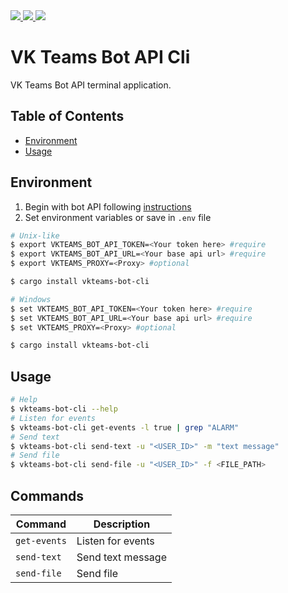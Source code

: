 <div>
<a href="https://docs.rs/vkteams-bot-cli/latest/vkteams_bot_cli/">
    <img src="https://img.shields.io/docsrs/vkteams-bot-cli/latest">
</a>
<a href="https://crates.io/crates/vkteams-bot-cli">
    <img src="https://img.shields.io/crates/v/vkteams-bot-cli">
</a>
 <a href="https://github.com/k05h31/vkteams-bot-cli/actions">
    <img src="https://github.com/k05h31/vkteams-bot-cli/workflows/Rust/badge.svg">
</a>
</div>

# VK Teams Bot API Cli

VK Teams Bot API terminal application.

## Table of Contents

- [Environment](#environment)
- [Usage](#usage)

## Environment

1. Begin with bot API following [instructions](https://teams.vk.com/botapi/?lang=en)
2. Set environment variables or save in `.env` file
```bash
# Unix-like
$ export VKTEAMS_BOT_API_TOKEN=<Your token here> #require
$ export VKTEAMS_BOT_API_URL=<Your base api url> #require
$ export VKTEAMS_PROXY=<Proxy> #optional

$ cargo install vkteams-bot-cli

# Windows
$ set VKTEAMS_BOT_API_TOKEN=<Your token here> #require
$ set VKTEAMS_BOT_API_URL=<Your base api url> #require
$ set VKTEAMS_PROXY=<Proxy> #optional

$ cargo install vkteams-bot-cli
```

## Usage

```bash
# Help
$ vkteams-bot-cli --help
# Listen for events
$ vkteams-bot-cli get-events -l true | grep "ALARM"
# Send text
$ vkteams-bot-cli send-text -u "<USER_ID>" -m "text message"
# Send file
$ vkteams-bot-cli send-file -u "<USER_ID>" -f <FILE_PATH>
```

## Commands
| Command | Description |
|---------|-------------|
| `get-events` | Listen for events |
| `send-text` | Send text message |
| `send-file` | Send file |